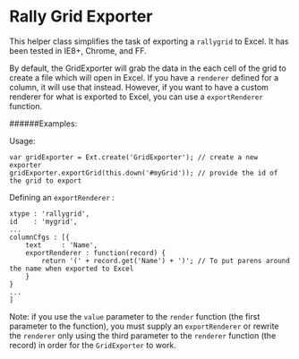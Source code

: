 Rally Grid Exporter
===================

This helper class simplifies the task of exporting a ```rallygrid``` to Excel.  It has been tested in IE8+, Chrome, and FF.

By default, the GridExporter will grab the data in the each cell of the grid to create a file which will open in Excel. If you have a ```renderer``` defined for a column, it will use that instead.  However, if you want to have a custom renderer for what is exported to Excel, you can use a ```exportRenderer``` function.

######Examples:

Usage:
```
var gridExporter = Ext.create('GridExporter'); // create a new exporter
gridExporter.exportGrid(this.down('#myGrid')); // provide the id of the grid to export
```

Defining an ```exportRenderer``` :
```
xtype : 'rallygrid',
id    : 'mygrid',
...
columnCfgs : [{
    text     : 'Name',
    exportRenderer : function(record) {
        return '(' + record.get('Name') + ')'; // To put parens around the name when exported to Excel
    }
}
...
]
```


Note: if you use the ```value``` parameter to the ```render``` function (the first parameter to the function), you must supply an ```exportRenderer``` or rewrite the ```renderer``` only using the third parameter to the ```renderer``` function (the record) in order for the ```GridExporter``` to work.
